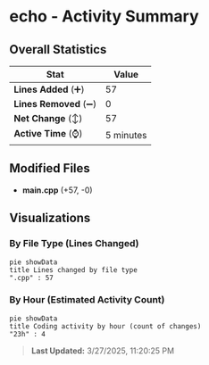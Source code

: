 # echo - Activity Summary 

## Overall Statistics

| Stat                   | Value                                                             |
| ---------------------- | ----------------------------------------------------------------- |
| **Lines Added** (➕)   | 57                                          |
| **Lines Removed** (➖) | 0                                        |
| **Net Change** (↕)    | 57                |
| **Active Time** (⌚)   | 5 minutes |


## Modified Files
- **main.cpp** (+57, -0)

## Visualizations

### By File Type (Lines Changed)

```mermaid
pie showData
title Lines changed by file type
".cpp" : 57
```

### By Hour (Estimated Activity Count)

```mermaid
pie showData
title Coding activity by hour (count of changes)
"23h" : 4
```


> **Last Updated:** 3/27/2025, 11:20:25 PM